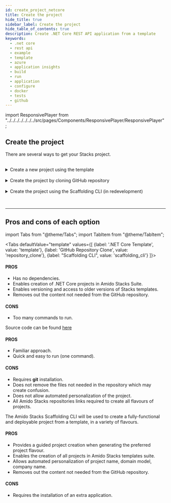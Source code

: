 ```yaml
---
id: create_project_netcore
title: Create the project
hide_title: true
sidebar_label: Create the project
hide_table_of_contents: true
description: Create .NET Core REST API application from a template
keywords:
  - .net core
  - rest api
  - example
  - template
  - azure
  - application insights
  - build
  - run
  - application
  - configure
  - docker
  - tests
  - github
---
```


import ResponsivePlayer from "../../../../../../../src/pages/Components/ResponsivePlayer/ResponsivePlayer";

## Create the project

There are several ways to get your Stacks project.

<br />


<details>
<summary>Create a new project using the template</summary>

<div>

1. Install the package

    Access Amido.Stacks.Templates package page in Nuget [here](https://www.nuget.org/packages/Amido.Stacks.Templates/).<br/>
    Copy and execute the command displayed in the page (if you want to get the latest version).<br/>
    For example,

    ```bash title="Run the command to install the package"
    dotnet new --install Amido.Stacks.Templates::0.0.92
    ```

	<ResponsivePlayer url="https://vimeo.com/640289104" />

2. Create a new  project

    Navigate to the folder where you wish to create a new project on.

    ```bash title="Run the command to create the project"
    dotnet new stacks-webapi -n Company.Project -d YourDomain
    ```

    The above command will create a folder called `Company.Project`.

:::note Template parameter details

* **-n**, **--name**
    * Sets the project name
    * Omitting it will result in the project name being the same as the folder where the command has been ran from
* **-d**, **--domain**
    * Sets the name of the aggregate root object. It is also the name of the collection within CosmosDB instance.
* **-o**
    * Sets the path to where the project is added
    * Omitting the parameter will result in the creation of a new folder
:::

</div>
</details>

<br />

<details>
<summary>Create the project by cloning GitHub repository</summary>
<div>

Clone the .NET project to your local machine from here: [stacks-dotnet repository](https://github.com/amido/stacks-dotnet)

```bash title="Run git clone repository command"
git clone git@github.com:amido/stacks-dotnet.git
```

</div>
</details>

<br/>

<details>
<summary>Create the project using the Scaffolding CLI (in redevelopment)</summary>

<div>

The scaffolding CLI is being redeveloped to offer you more guided choices of Amido Stacks project flavour.
Based on the answers, the ready-to-build project template will be produced.

</div>
</details>

<br/><hr/>

## Pros and cons of each option

import Tabs from "@theme/Tabs";
import TabItem from "@theme/TabItem";

<Tabs
    defaultValue="template"
    values={[
        {label: '.NET Core Template', value: 'template'},
        {label: 'GitHub Repository Clone', value: 'repository_clone'},
        {label: "Scaffolding  CLI", value: 'scaffolding_cli'}
    ]}>
    <TabItem value="template">
        <h4>PROS</h4>
        <ul>
            <li>Has no dependencies.</li>
            <li>Enables creation of .NET Core projects in Amido Stacks Suite.</li>
            <li>Enables versioning and access to older versions of Stacks templates.</li>
            <li>Removes out the content not needed from the GitHub repository.</li>
        </ul>
        <h4>CONS</h4>
        <ul>
            <li>Too many commands to run.</li>
        </ul>
    </TabItem>
    <TabItem value="repository_clone">
    <p>Source code can be found [here](https://github.com/amido/stacks-dotnet)</p>
        <h4>PROS</h4>
        <ul>
            <li>Familiar approach.</li>
            <li>Quick and easy to run (one command).</li>
        </ul>
        <h4>CONS</h4>
        <ul>
            <li>Requires <strong>git</strong> installation.</li>
            <li>Does not remove the files not needed in the repository which may create confusion.</li>
            <li>Does not allow automated personalization of the project.</li>
            <li>All Amido Stacks repositories links required to create all flavours of projects.</li>
        </ul>
    </TabItem>
    <TabItem value="scaffolding_cli">
        <p>The Amido Stacks Scaffolding CLI will be used to create a fully-functional and deployable project from a template, in a variety of flavours.</p>
        <h4>PROS</h4>
        <ul>
            <li>Provides a guided project creation when generating the preferred project flavour.</li>
            <li>Enables the creation of all projects in Amido Stacks templates suite.</li>
            <li>Allows automated personalization of project name, domain model, company name.</li>
            <li>Removes out the content not needed from the GitHub repository.</li>
        </ul>
        <h4>CONS</h4>
        <ul>
            <li>Requires the installation of an extra application.</li>
        </ul>
    </TabItem>
</Tabs>

<br />
